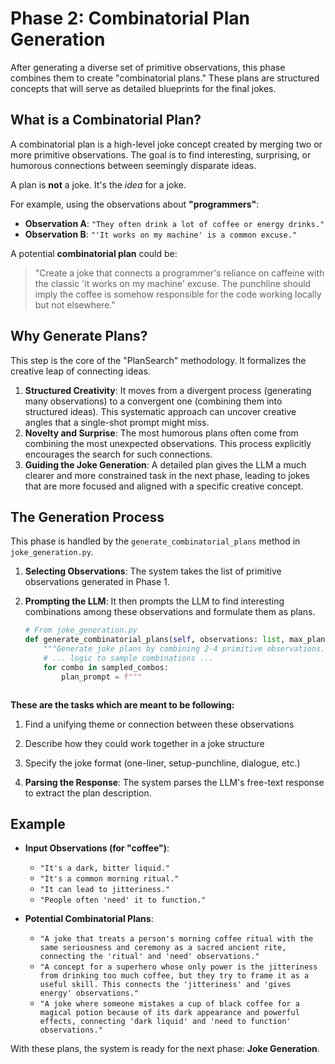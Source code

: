 # Phase 2: Combinatorial Plan Generation

After generating a diverse set of primitive observations, this phase combines them to create "combinatorial plans." These plans are structured concepts that will serve as detailed blueprints for the final jokes.

## What is a Combinatorial Plan?

A combinatorial plan is a high-level joke concept created by merging two or more primitive observations. The goal is to find interesting, surprising, or humorous connections between seemingly disparate ideas.

A plan is **not** a joke. It's the *idea* for a joke.

For example, using the observations about **"programmers"**:

-   **Observation A**: `"They often drink a lot of coffee or energy drinks."`
-   **Observation B**: `"'It works on my machine' is a common excuse."`

A potential **combinatorial plan** could be:
> "Create a joke that connects a programmer's reliance on caffeine with the classic 'it works on my machine' excuse. The punchline should imply the coffee is somehow responsible for the code working locally but not elsewhere."

## Why Generate Plans?

This step is the core of the "PlanSearch" methodology. It formalizes the creative leap of connecting ideas.

1.  **Structured Creativity**: It moves from a divergent process (generating many observations) to a convergent one (combining them into structured ideas). This systematic approach can uncover creative angles that a single-shot prompt might miss.
2.  **Novelty and Surprise**: The most humorous plans often come from combining the most unexpected observations. This process explicitly encourages the search for such connections.
3.  **Guiding the Joke Generation**: A detailed plan gives the LLM a much clearer and more constrained task in the next phase, leading to jokes that are more focused and aligned with a specific creative concept.

## The Generation Process

This phase is handled by the `generate_combinatorial_plans` method in `joke_generation.py`.

1.  **Selecting Observations**: The system takes the list of primitive observations generated in Phase 1.
2.  **Prompting the LLM**: It then prompts the LLM to find interesting combinations among these observations and formulate them as plans.

    ```python
    # From joke_generation.py
    def generate_combinatorial_plans(self, observations: list, max_plans: int = 15) -> list:
        """Generate joke plans by combining 2-4 primitive observations."""
        # ... logic to sample combinations ...
        for combo in sampled_combos:
            plan_prompt = f"""



**These are the tasks which are meant to be following:**
1. Find a unifying theme or connection between these observations
2. Describe how they could work together in a joke structure
3. Specify the joke format (one-liner, setup-punchline, dialogue, etc.)



3.  **Parsing the Response**: The system parses the LLM's free-text response to extract the plan description.

## Example

-   **Input Observations (for "coffee")**:
    -   `"It's a dark, bitter liquid."`
    -   `"It's a common morning ritual."`
    -   `"It can lead to jitteriness."`
    -   `"People often 'need' it to function."`

-   **Potential Combinatorial Plans**:
    -   `"A joke that treats a person's morning coffee ritual with the same seriousness and ceremony as a sacred ancient rite, connecting the 'ritual' and 'need' observations."`
    -   `"A concept for a superhero whose only power is the jitteriness from drinking too much coffee, but they try to frame it as a useful skill. This connects the 'jitteriness' and 'gives energy' observations."`
    -   `"A joke where someone mistakes a cup of black coffee for a magical potion because of its dark appearance and powerful effects, connecting 'dark liquid' and 'need to function' observations."`

With these plans, the system is ready for the next phase: **Joke Generation**.